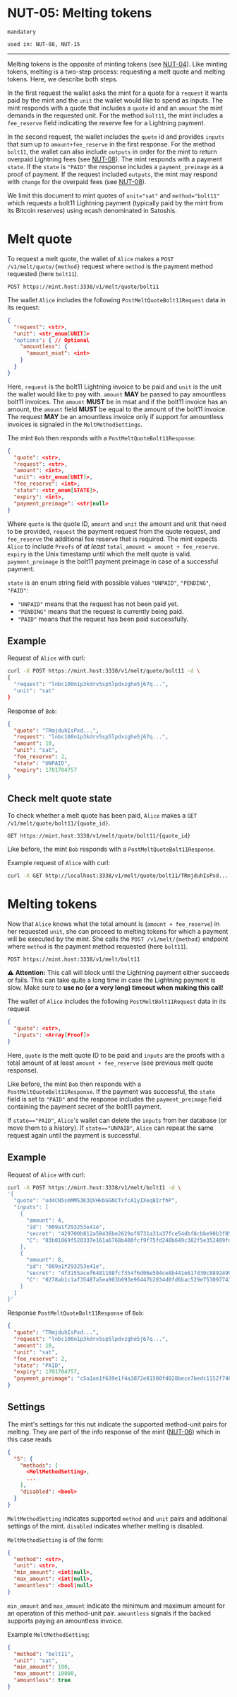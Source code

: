 # NUT-05: Melting tokens

`mandatory`

`used in: NUT-08, NUT-15`

---

Melting tokens is the opposite of minting tokens (see [NUT-04][04]). Like minting tokens, melting is a two-step process: requesting a melt quote and melting tokens. Here, we describe both steps.

In the first request the wallet asks the mint for a quote for a `request` it wants paid by the mint and the `unit` the wallet would like to spend as inputs. The mint responds with a quote that includes a `quote` id and an `amount` the mint demands in the requested unit. For the method `bolt11`, the mint includes a `fee_reserve` field indicating the reserve fee for a Lightning payment.

In the second request, the wallet includes the `quote` id and provides `inputs` that sum up to `amount+fee_reserve` in the first response. For the method `bolt11`, the wallet can also include `outputs` in order for the mint to return overpaid Lightning fees (see [NUT-08][08]). The mint responds with a payment `state`. If the `state` is `"PAID"` the response includes a `payment_preimage` as a proof of payment. If the request included `outputs`, the mint may respond with `change` for the overpaid fees (see [NUT-08][08]).

We limit this document to mint quotes of `unit="sat"` and `method="bolt11"` which requests a bolt11 Lightning payment (typically paid by the mint from its Bitcoin reserves) using ecash denominated in Satoshis.

# Melt quote

To request a melt quote, the wallet of `Alice` makes a `POST /v1/melt/quote/{method}` request where `method` is the payment method requested (here `bolt11`).

```http
POST https://mint.host:3338/v1/melt/quote/bolt11
```

The wallet `Alice` includes the following `PostMeltQuoteBolt11Request` data in its request:

```json
{
  "request": <str>,
  "unit": <str_enum[UNIT]>
  "options": { // Optional
    "amountless": {
      "amount_msat": <int>
    }
  }
}
```

Here, `request` is the bolt11 Lightning invoice to be paid and `unit` is the unit the wallet would like to pay with. `amount` **MAY** be passed to pay amountless bolt11 invoices. The `amount` **MUST** be in msat and if the bolt11 invoice has an amount, the `amount` field **MUST** be equal to the amount of the bolt11 invoice. The request **MAY** be an amountless invoice only if support for amountless invoices is signaled in the `MeltMethodSettings`.

The mint `Bob` then responds with a `PostMeltQuoteBolt11Response`:

```json
{
  "quote": <str>,
  "request": <str>,
  "amount": <int>,
  "unit": <str_enum[UNIT]>,
  "fee_reserve": <int>,
  "state": <str_enum[STATE]>,
  "expiry": <int>,
  "payment_preimage": <str|null>
}
```

Where `quote` is the quote ID, `amount` and `unit` the amount and unit that need to be provided, `request` the payment request from the quote request, and `fee_reserve` the additional fee reserve that is required. The mint expects `Alice` to include `Proofs` of _at least_ `total_amount = amount + fee_reserve`. `expiry` is the Unix timestamp until which the melt quote is valid. `payment_preimage` is the bolt11 payment preimage in case of a successful payment.

`state` is an enum string field with possible values `"UNPAID"`, `"PENDING"`, `"PAID"`:

- `"UNPAID"` means that the request has not been paid yet.
- `"PENDING"` means that the request is currently being paid.
- `"PAID"` means that the request has been paid successfully.

## Example

Request of `Alice` with curl:

```bash
curl -X POST https://mint.host:3338/v1/melt/quote/bolt11 -d \
{
  "request": "lnbc100n1p3kdrv5sp5lpdxzghe5j67q...",
  "unit": "sat"
}
```

Response of `Bob`:

```json
{
  "quote": "TRmjduhIsPxd...",
  "request": "lnbc100n1p3kdrv5sp5lpdxzghe5j67q...",
  "amount": 10,
  "unit": "sat",
  "fee_reserve": 2,
  "state": "UNPAID",
  "expiry": 1701704757
}
```

## Check melt quote state

To check whether a melt quote has been paid, `Alice` makes a `GET /v1/melt/quote/bolt11/{quote_id}`.

```http
GET https://mint.host:3338/v1/melt/quote/bolt11/{quote_id}
```

Like before, the mint `Bob` responds with a `PostMeltQuoteBolt11Response`.

Example request of `Alice` with curl:

```bash
curl -X GET http://localhost:3338/v1/melt/quote/bolt11/TRmjduhIsPxd...
```

# Melting tokens

Now that `Alice` knows what the total amount is (`amount + fee_reserve`) in her requested `unit`, she can proceed to melting tokens for which a payment will be executed by the mint. She calls the `POST /v1/melt/{method}` endpoint where `method` is the payment method requested (here `bolt11`).

```http
POST https://mint.host:3338/v1/melt/bolt11
```

⚠️ **Attention:** This call will block until the Lightning payment either succeeds or fails. This can take quite a long time in case the Lightning payment is slow. Make sure to **use no (or a very long) timeout when making this call**!

The wallet of `Alice` includes the following `PostMeltBolt11Request` data in its request

```json
{
  "quote": <str>,
  "inputs": <Array[Proof]>
}
```

Here, `quote` is the melt quote ID to be paid and `inputs` are the proofs with a total amount of at least `amount + fee_reserve` (see previous melt quote response).

Like before, the mint `Bob` then responds with a `PostMeltQuoteBolt11Response`. If the payment was successful, the `state` field is set to `"PAID"` and the response includes the `payment_preimage` field containing the payment secret of the bolt11 payment.

If `state=="PAID"`, `Alice`'s wallet can delete the `inputs` from her database (or move them to a history). If `state=="UNPAID"`, `Alice` can repeat the same request again until the payment is successful.

## Example

Request of `Alice` with curl:

```bash
curl -X POST https://mint.host:3338/v1/melt/bolt11 -d \
'{
  "quote": "od4CN5smMMS3K3QVHkbGGNCTxfcAIyIXeq8IrfhP",
  "inputs": [
    {
      "amount": 4,
      "id": "009a1f293253e41e",
      "secret": "429700b812a58436be2629af8731a31a37fce54dbf8cbbe90b3f8553179d23f5",
      "C": "03b01869f528337e161a6768b480fcf9f75fd248b649c382f5e352489fd84fd011",
    },
    {
      "amount": 8,
      "id": "009a1f293253e41e",
      "secret": "4f3155acef6481108fcf354f6d06e504ce8b441e617d30c88924991298cdbcad",
      "C": "0278ab1c1af35487a5ea903b693e96447b2034d0fd6bac529e753097743bf73ca9",
    }
  ]
}'
```

Response `PostMeltQuoteBolt11Response` of `Bob`:

```json
{
  "quote": "TRmjduhIsPxd...",
  "request": "lnbc100n1p3kdrv5sp5lpdxzghe5j67q...",
  "amount": 10,
  "unit": "sat",
  "fee_reserve": 2,
  "state": "PAID",
  "expiry": 1701704757,
  "payment_preimage": "c5a1ae1f639e1f4a3872e81500fd028bece7bedc1152f740cba5c3417b748c1b"
}
```

## Settings

The mint's settings for this nut indicate the supported method-unit pairs for melting. They are part of the info response of the mint ([NUT-06][06]) which in this case reads

```json
{
  "5": {
    "methods": [
      <MeltMethodSetting>,
      ...
    ],
    "disabled": <bool>
  }
}
```

`MeltMethodSetting` indicates supported `method` and `unit` pairs and additional settings of the mint. `disabled` indicates whether melting is disabled.

`MeltMethodSetting` is of the form:

```json
{
  "method": <str>,
  "unit": <str>,
  "min_amount": <int|null>,
  "max_amount": <int|null>,
  "amountless": <bool|null>
}
```

`min_amount` and `max_amount` indicate the minimum and maximum amount for an operation of this method-unit pair. `amountless` signals if the backed supports paying an amountless invoice.

Example `MeltMethodSetting`:

```json
{
  "method": "bolt11",
  "unit": "sat",
  "min_amount": 100,
  "max_amount": 10000,
  "amountless": true
}
```

[00]: 00.md
[01]: 01.md
[02]: 02.md
[03]: 03.md
[04]: 04.md
[05]: 05.md
[06]: 06.md
[07]: 07.md
[08]: 08.md
[09]: 09.md
[10]: 10.md
[11]: 11.md
[12]: 12.md
